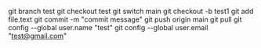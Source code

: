 git branch test
git checkout test
git switch main
git checkout -b test1
git add file.text
git commit -m "commit message"
git push origin main
git pull 
git config --global user.name "test"
git config --global user.email "test@gmail.com"
